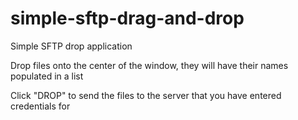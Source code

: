 # simple-sftp-drag-and-drop
Simple SFTP drop application 

Drop files onto the center of the window, they will have their names populated in a list

Click "DROP" to send the files to the server that you have entered credentials for
